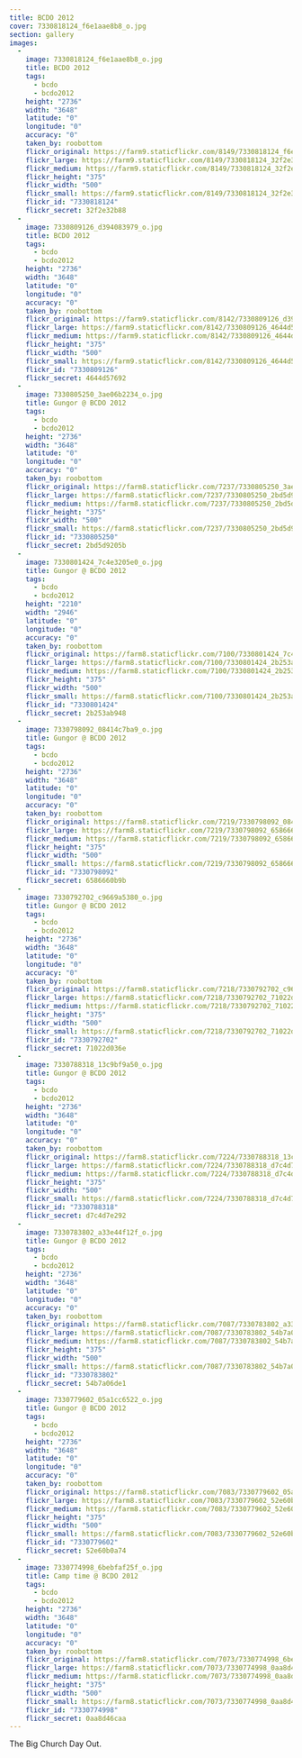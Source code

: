 ```yaml
---
title: BCDO 2012
cover: 7330818124_f6e1aae8b8_o.jpg
section: gallery
images:
  - 
    image: 7330818124_f6e1aae8b8_o.jpg
    title: BCDO 2012
    tags:
      - bcdo
      - bcdo2012
    height: "2736"
    width: "3648"
    latitude: "0"
    longitude: "0"
    accuracy: "0"
    taken_by: roobottom
    flickr_original: https://farm9.staticflickr.com/8149/7330818124_f6e1aae8b8_o.jpg
    flickr_large: https://farm9.staticflickr.com/8149/7330818124_32f2e32b88_b.jpg
    flickr_medium: https://farm9.staticflickr.com/8149/7330818124_32f2e32b88.jpg
    flickr_height: "375"
    flickr_width: "500"
    flickr_small: https://farm9.staticflickr.com/8149/7330818124_32f2e32b88_m.jpg
    flickr_id: "7330818124"
    flickr_secret: 32f2e32b88
  - 
    image: 7330809126_d394083979_o.jpg
    title: BCDO 2012
    tags:
      - bcdo
      - bcdo2012
    height: "2736"
    width: "3648"
    latitude: "0"
    longitude: "0"
    accuracy: "0"
    taken_by: roobottom
    flickr_original: https://farm9.staticflickr.com/8142/7330809126_d394083979_o.jpg
    flickr_large: https://farm9.staticflickr.com/8142/7330809126_4644d57692_b.jpg
    flickr_medium: https://farm9.staticflickr.com/8142/7330809126_4644d57692.jpg
    flickr_height: "375"
    flickr_width: "500"
    flickr_small: https://farm9.staticflickr.com/8142/7330809126_4644d57692_m.jpg
    flickr_id: "7330809126"
    flickr_secret: 4644d57692
  - 
    image: 7330805250_3ae06b2234_o.jpg
    title: Gungor @ BCDO 2012
    tags:
      - bcdo
      - bcdo2012
    height: "2736"
    width: "3648"
    latitude: "0"
    longitude: "0"
    accuracy: "0"
    taken_by: roobottom
    flickr_original: https://farm8.staticflickr.com/7237/7330805250_3ae06b2234_o.jpg
    flickr_large: https://farm8.staticflickr.com/7237/7330805250_2bd5d9205b_b.jpg
    flickr_medium: https://farm8.staticflickr.com/7237/7330805250_2bd5d9205b.jpg
    flickr_height: "375"
    flickr_width: "500"
    flickr_small: https://farm8.staticflickr.com/7237/7330805250_2bd5d9205b_m.jpg
    flickr_id: "7330805250"
    flickr_secret: 2bd5d9205b
  - 
    image: 7330801424_7c4e3205e0_o.jpg
    title: Gungor @ BCDO 2012
    tags:
      - bcdo
      - bcdo2012
    height: "2210"
    width: "2946"
    latitude: "0"
    longitude: "0"
    accuracy: "0"
    taken_by: roobottom
    flickr_original: https://farm8.staticflickr.com/7100/7330801424_7c4e3205e0_o.jpg
    flickr_large: https://farm8.staticflickr.com/7100/7330801424_2b253ab948_b.jpg
    flickr_medium: https://farm8.staticflickr.com/7100/7330801424_2b253ab948.jpg
    flickr_height: "375"
    flickr_width: "500"
    flickr_small: https://farm8.staticflickr.com/7100/7330801424_2b253ab948_m.jpg
    flickr_id: "7330801424"
    flickr_secret: 2b253ab948
  - 
    image: 7330798092_08414c7ba9_o.jpg
    title: Gungor @ BCDO 2012
    tags:
      - bcdo
      - bcdo2012
    height: "2736"
    width: "3648"
    latitude: "0"
    longitude: "0"
    accuracy: "0"
    taken_by: roobottom
    flickr_original: https://farm8.staticflickr.com/7219/7330798092_08414c7ba9_o.jpg
    flickr_large: https://farm8.staticflickr.com/7219/7330798092_6586660b9b_b.jpg
    flickr_medium: https://farm8.staticflickr.com/7219/7330798092_6586660b9b.jpg
    flickr_height: "375"
    flickr_width: "500"
    flickr_small: https://farm8.staticflickr.com/7219/7330798092_6586660b9b_m.jpg
    flickr_id: "7330798092"
    flickr_secret: 6586660b9b
  - 
    image: 7330792702_c9669a5380_o.jpg
    title: Gungor @ BCDO 2012
    tags:
      - bcdo
      - bcdo2012
    height: "2736"
    width: "3648"
    latitude: "0"
    longitude: "0"
    accuracy: "0"
    taken_by: roobottom
    flickr_original: https://farm8.staticflickr.com/7218/7330792702_c9669a5380_o.jpg
    flickr_large: https://farm8.staticflickr.com/7218/7330792702_71022d036e_b.jpg
    flickr_medium: https://farm8.staticflickr.com/7218/7330792702_71022d036e.jpg
    flickr_height: "375"
    flickr_width: "500"
    flickr_small: https://farm8.staticflickr.com/7218/7330792702_71022d036e_m.jpg
    flickr_id: "7330792702"
    flickr_secret: 71022d036e
  - 
    image: 7330788318_13c9bf9a50_o.jpg
    title: Gungor @ BCDO 2012
    tags:
      - bcdo
      - bcdo2012
    height: "2736"
    width: "3648"
    latitude: "0"
    longitude: "0"
    accuracy: "0"
    taken_by: roobottom
    flickr_original: https://farm8.staticflickr.com/7224/7330788318_13c9bf9a50_o.jpg
    flickr_large: https://farm8.staticflickr.com/7224/7330788318_d7c4d7e292_b.jpg
    flickr_medium: https://farm8.staticflickr.com/7224/7330788318_d7c4d7e292.jpg
    flickr_height: "375"
    flickr_width: "500"
    flickr_small: https://farm8.staticflickr.com/7224/7330788318_d7c4d7e292_m.jpg
    flickr_id: "7330788318"
    flickr_secret: d7c4d7e292
  - 
    image: 7330783802_a33e44f12f_o.jpg
    title: Gungor @ BCDO 2012
    tags:
      - bcdo
      - bcdo2012
    height: "2736"
    width: "3648"
    latitude: "0"
    longitude: "0"
    accuracy: "0"
    taken_by: roobottom
    flickr_original: https://farm8.staticflickr.com/7087/7330783802_a33e44f12f_o.jpg
    flickr_large: https://farm8.staticflickr.com/7087/7330783802_54b7a06de1_b.jpg
    flickr_medium: https://farm8.staticflickr.com/7087/7330783802_54b7a06de1.jpg
    flickr_height: "375"
    flickr_width: "500"
    flickr_small: https://farm8.staticflickr.com/7087/7330783802_54b7a06de1_m.jpg
    flickr_id: "7330783802"
    flickr_secret: 54b7a06de1
  - 
    image: 7330779602_05a1cc6522_o.jpg
    title: Gungor @ BCDO 2012
    tags:
      - bcdo
      - bcdo2012
    height: "2736"
    width: "3648"
    latitude: "0"
    longitude: "0"
    accuracy: "0"
    taken_by: roobottom
    flickr_original: https://farm8.staticflickr.com/7083/7330779602_05a1cc6522_o.jpg
    flickr_large: https://farm8.staticflickr.com/7083/7330779602_52e60b0a74_b.jpg
    flickr_medium: https://farm8.staticflickr.com/7083/7330779602_52e60b0a74.jpg
    flickr_height: "375"
    flickr_width: "500"
    flickr_small: https://farm8.staticflickr.com/7083/7330779602_52e60b0a74_m.jpg
    flickr_id: "7330779602"
    flickr_secret: 52e60b0a74
  - 
    image: 7330774998_6bebfaf25f_o.jpg
    title: Camp time @ BCDO 2012
    tags:
      - bcdo
      - bcdo2012
    height: "2736"
    width: "3648"
    latitude: "0"
    longitude: "0"
    accuracy: "0"
    taken_by: roobottom
    flickr_original: https://farm8.staticflickr.com/7073/7330774998_6bebfaf25f_o.jpg
    flickr_large: https://farm8.staticflickr.com/7073/7330774998_0aa8d46caa_b.jpg
    flickr_medium: https://farm8.staticflickr.com/7073/7330774998_0aa8d46caa.jpg
    flickr_height: "375"
    flickr_width: "500"
    flickr_small: https://farm8.staticflickr.com/7073/7330774998_0aa8d46caa_m.jpg
    flickr_id: "7330774998"
    flickr_secret: 0aa8d46caa
---
```

The Big Church Day Out.